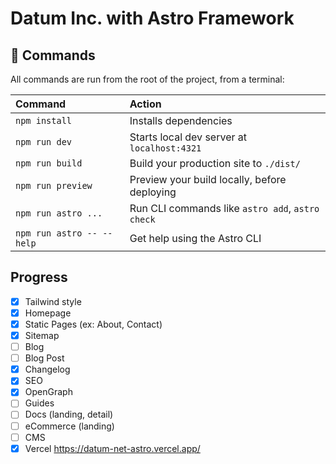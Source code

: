 # Datum Inc. with Astro Framework


## 🧞 Commands

All commands are run from the root of the project, from a terminal:

| Command                   | Action                                           |
| :------------------------ | :----------------------------------------------- |
| `npm install`             | Installs dependencies                            |
| `npm run dev`             | Starts local dev server at `localhost:4321`      |
| `npm run build`           | Build your production site to `./dist/`          |
| `npm run preview`         | Preview your build locally, before deploying     |
| `npm run astro ...`       | Run CLI commands like `astro add`, `astro check` |
| `npm run astro -- --help` | Get help using the Astro CLI                     |


## Progress

- [x] Tailwind style
- [x] Homepage
- [x] Static Pages (ex: About, Contact)
- [x] Sitemap
- [ ] Blog
- [ ] Blog Post
- [x] Changelog
- [x] SEO
- [x] OpenGraph
- [ ] Guides
- [ ] Docs (landing, detail)
- [ ] eCommerce (landing)
- [ ] CMS
- [x] Vercel https://datum-net-astro.vercel.app/
